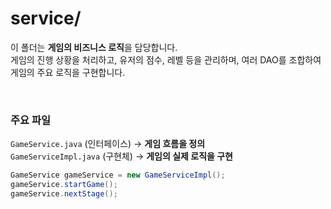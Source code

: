 # service/

이 폴더는 **게임의 비즈니스 로직**을 담당합니다.  
게임의 진행 상황을 처리하고, 유저의 점수, 레벨 등을 관리하며, 여러 DAO를 조합하여 게임의 주요 로직을 구현합니다.

<br>

### 주요 파일
`GameService.java` (인터페이스) → **게임 흐름을 정의**  
`GameServiceImpl.java` (구현체) → **게임의 실제 로직을 구현**


```java
GameService gameService = new GameServiceImpl();
gameService.startGame();
gameService.nextStage();
```